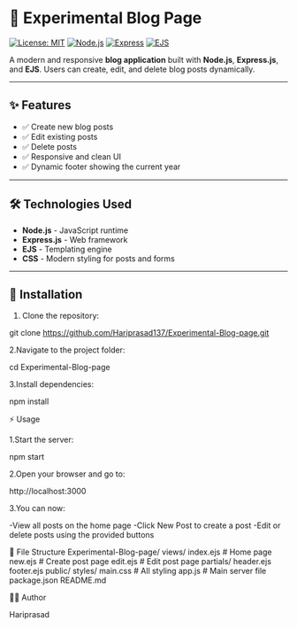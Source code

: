 # 📝 Experimental Blog Page

[![License: MIT](https://img.shields.io/badge/License-MIT-blue.svg)](LICENSE)
[![Node.js](https://img.shields.io/badge/Node.js-16-green?logo=node.js&logoColor=white)](https://nodejs.org/)
[![Express](https://img.shields.io/badge/Express.js-4.18.2-lightgrey?logo=express&logoColor=black)](https://expressjs.com/)
[![EJS](https://img.shields.io/badge/EJS-Templating-blue)](https://ejs.co/)

A modern and responsive **blog application** built with **Node.js**, **Express.js**, and **EJS**. Users can create, edit, and delete blog posts dynamically.  

---

## ✨ Features

- ✅ Create new blog posts  
- ✅ Edit existing posts  
- ✅ Delete posts  
- ✅ Responsive and clean UI  
- ✅ Dynamic footer showing the current year  

---

## 🛠️ Technologies Used

- **Node.js** - JavaScript runtime  
- **Express.js** - Web framework  
- **EJS** - Templating engine  
- **CSS** - Modern styling for posts and forms  

---

## 🚀 Installation

1. Clone the repository:


git clone https://github.com/Hariprasad137/Experimental-Blog-page.git

2.Navigate to the project folder:

cd Experimental-Blog-page

3.Install dependencies:

npm install

⚡ Usage

1.Start the server:

npm start


2.Open your browser and go to:

http://localhost:3000


3.You can now:

-View all posts on the home page
-Click New Post to create a post
-Edit or delete posts using the provided buttons

📁 File Structure
Experimental-Blog-page/
views/
  index.ejs        # Home page
  new.ejs          # Create post page
  edit.ejs         # Edit post page
  partials/
    header.ejs
    footer.ejs
public/
  styles/
    main.css       # All styling
app.js            # Main server file
package.json
README.md


👨‍💻 Author

Hariprasad
